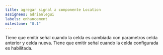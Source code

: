 ```yaml
---
title: agregar signal a componente Location
assignees: adrianlegui
labels: enhancement
milestone: "0.1"
---
```

Tiene que emitir señal cuando la celda es cambiada con parametros celda anterior y celda nueva. Tiene que emitir señal cuando la celda configurada es habilitada.
